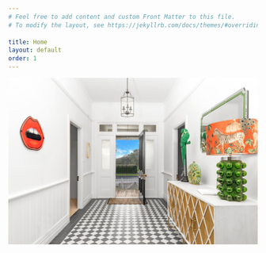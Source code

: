```yaml
---
# Feel free to add content and custom Front Matter to this file.
# To modify the layout, see https://jekyllrb.com/docs/themes/#overriding-theme-defaults

title: Home
layout: default
order: 1
---
```


![Ellary](/assets/images/Ellary/DSC06006.jpg)
